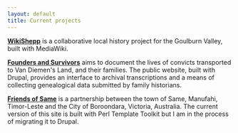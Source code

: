 ```yaml
---
layout: default
title: Current projects
---
```


[__WikiShepp__](http://www.wikishepp.net.au/) is a collaborative local history project for the Goulburn Valley, built with MediaWiki.

[__Founders and Survivors__](http://foundersandsurvivors.org/) aims to document the lives of convicts transported to Van Diemen's Land, and their families. The public website, built with Drupal, provides an interface to archival transcriptions and a means of collecting genealogical data submitted by family historians.

[__Friends of Same__](http://friendsofsame.org/) is a
partnership between the town of Same, Manufahi, Timor-Leste and the
City of Boroondara, Victoria, Australia. The current version of this site is built with Perl Template Toolkit but I am in the process of migrating it to Drupal.
